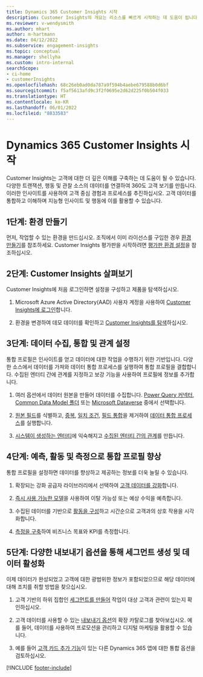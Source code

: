```yaml
---
title: Dynamics 365 Customer Insights 시작
description: Customer Insights의 개요는 리소스를 빠르게 시작하는 데 도움이 됩니다.
ms.reviewer: v-wendysmith
ms.author: mhart
author: m-hartmann
ms.date: 04/12/2022
ms.subservice: engagement-insights
ms.topic: conceptual
ms.manager: shellyha
ms.custom: intro-internal
searchScope:
- ci-home
- customerInsights
ms.openlocfilehash: 68c26eb0ad0da787a9f594b4aebe679588b0d6bf
ms.sourcegitcommit: f5af5613afd9c3f2f0695e2d62d225f0b504f033
ms.translationtype: HT
ms.contentlocale: ko-KR
ms.lasthandoff: 06/01/2022
ms.locfileid: "8833583"
---
```

# <a name="get-started-with-dynamics-365-customer-insights"></a>Dynamics 365 Customer Insights 시작

Customer Insights는 고객에 대한 더 깊은 이해를 구축하는 데 도움이 될 수 있습니다. 다양한 트랜잭션, 행동 및 관찰 소스의 데이터를 연결하여 360도 고객 보기를 만듭니다. 이러한 인사이트를 사용하여 고객 중심 경험과 프로세스를 추진하십시오. 고객 데이터를 통합하고 이해하며 지능형 인사이트 및 행동에 이를 활용할 수 있습니다.

## <a name="step-1-create-an-environment"></a>1단계: 환경 만들기

먼저, 작업할 수 있는 환경을 만드십시오. 조직에서 이미 라이선스를 구입한 경우 [환경 만들기](create-environment.md)를 참조하세요. Customer Insights 평가판을 시작하려면 [평가판 환경 설정](trial-signup.md)을 참조하십시오.

## <a name="step-2-explore-customer-insights"></a>2단계: Customer Insights 살펴보기

Customer Insights에 처음 로그인하면 설정을 구성하고 제품을 탐색하십시오.

1. Microsoft Azure Active Directory(AAD) 사용자 계정을 사용하여 [Customer Insights에 로그인](https://home.ci.ai.dynamics.com)합니다.

1. 환경을 변경하여 데모 데이터를 확인하고 [Customer Insights를 탐색](home.md)하십시오.

## <a name="step-3-ingest-unify-and-set-up-relationships-for-your-data"></a>3단계: 데이터 수집, 통합 및 관계 설정

통합 프로필은 인사이트를 얻고 데이터에 대한 작업을 수행하기 위한 기반입니다. 다양한 소스에서 데이터를 가져와 데이터 통합 프로세스를 실행하여 통합 프로필을 결합합니다. 수집된 엔터티 간에 관계를 지정하고 보강 기능을 사용하여 프로필에 정보를 추가합니다.

1. 여러 옵션에서 데이터 원본을 만들어 데이터를 수집합니다. [Power Query 커넥터](connect-power-query.md), [Common Data Model 폴더](connect-common-data-model.md) 또는 [Microsoft Dataverse](connect-dataverse-managed-lake.md) 중에서 선택합니다.

1. [원본 필드](map-entities.md)를 식별하고, [중복](remove-duplicates.md), [일치 조건](match-entities.md), [필드 통합](merge-entities.md)을 제거하여 [데이터 통합 프로세스](data-unification.md)를 실행합니다.

1. [시스템이 생성하는 엔터티](entities.md)에 익숙해지고 [수집된 엔터티 간의 관계](relationships.md)를 만듭니다.

## <a name="step-4-enhance-unified-profiles-with-predictions-activities-and-measures"></a>4단계: 예측, 활동 및 측정으로 통합 프로필 향상

통합 프로필을 설정하면 데이터를 향상하고 제공하는 정보를 더욱 늘릴 수 있습니다.

1. 확장되는 강화 공급자 라이브러리에서 선택하여 [고객 데이터를 강화](enrichment-hub.md)합니다.

1. [즉시 사용 가능한 모델](predictions-overview.md)을 사용하여 이탈 가능성 또는 예상 수익을 예측합니다.

1. 수집된 데이터를 기반으로 [활동을 구성](activities.md)하고 시간순으로 고객과의 상호 작용을 시각화합니다.

1. [측정을 구축](measures.md)하여 비즈니스 목표와 KPI를 측정합니다.

## <a name="step-5-create-segments-and-activate-data-through-various-export-options"></a>5단계: 다양한 내보내기 옵션을 통해 세그먼트 생성 및 데이터 활성화

이제 데이터가 완성되었고 고객에 대한 광범위한 정보가 포함되었으므로 해당 데이터에 대해 조치를 취할 방법을 찾으십시오.

1. 고객 기반의 하위 집합인 [세그먼트를 만들어](segments.md) 작업이 대상 고객과 관련이 있는지 확인하십시오.

1. 고객 데이터를 사용할 수 있는 [내보내기 옵션](export-destinations.md)의 확장 카탈로그를 찾아보십시오. 예를 들어, 데이터를 사용하여 프로모션을 관리하고 디지털 마케팅을 활용할 수 있습니다.

1. 예를 들어 [고객 카드 추가 기능](customer-card-add-in.md)이 있는 다른 Dynamics 365 앱에 대한 통합 옵션을 검토하십시오.  


[!INCLUDE [footer-include](includes/footer-banner.md)]
